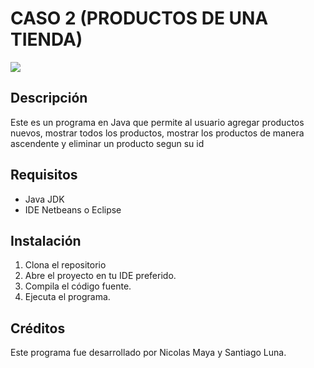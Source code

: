 # CASO 2 (PRODUCTOS DE UNA TIENDA)

<img src="https://www.google.com/url?sa=i&url=https%3A%2F%2Fwww.muylinux.com%2F2023%2F09%2F21%2Fjava21%2F&psig=AOvVaw3shwgfGXOhaePWt_VKq737&ust=1708136354010000&source=images&cd=vfe&opi=89978449&ved=0CBIQjRxqFwoTCPCpmPflroQDFQAAAAAdAAAAABAJ" />

## Descripción
Este es un programa en Java que permite al usuario agregar productos nuevos, mostrar todos los productos, mostrar los productos de manera ascendente y eliminar un producto segun su id

## Requisitos
- Java JDK 
- IDE Netbeans o Eclipse

## Instalación
1. Clona el repositorio 
2. Abre el proyecto en tu IDE preferido.
3. Compila el código fuente.
4. Ejecuta el programa.

## Créditos
Este programa fue desarrollado por Nicolas Maya y Santiago Luna.


